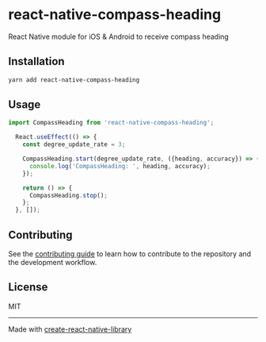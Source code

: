 # react-native-compass-heading

React Native module for iOS & Android to receive compass heading

## Installation

```sh
yarn add react-native-compass-heading
```

## Usage


```js
import CompassHeading from 'react-native-compass-heading';

  React.useEffect(() => {
    const degree_update_rate = 3;

    CompassHeading.start(degree_update_rate, ({heading, accuracy}) => {
      console.log('CompassHeading: ', heading, accuracy);
    });

    return () => {
      CompassHeading.stop();
    };
  }, []);
```


## Contributing

See the [contributing guide](CONTRIBUTING.md) to learn how to contribute to the repository and the development workflow.

## License

MIT

---

Made with [create-react-native-library](https://github.com/callstack/react-native-builder-bob)
